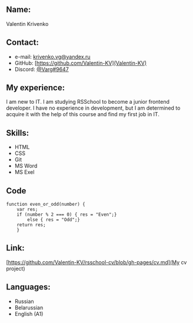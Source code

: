 ## Name:

Valentin Krivenko

## Contact:

* e-mail: krivenko.vg@yandex.ru
* GitHub: [https://github.com/Valentin-KV](Valentin-KV)
* Discord: [@Varg#9647]()

## My experience:

I am new to IT. I am studying RSSchool to become a junior frontend developer. I have no experience in development, but I am determined to acquire it with the help of this course and find my first job in IT.

## Skills:

* HTML
* CSS
* Git
* MS Word
* MS Exel

## Code
```
function even_or_odd(number) {
    var res;
    if (number % 2 === 0) { res = "Even";} 
        else { res = "Odd";}
    return res;
    }
```

## Link:

[https://github.com/Valentin-KV/rsschool-cv/blob/gh-pages/cv.md](My cv project)

## Languages:

* Russian
* Belarussian
* English (A1)